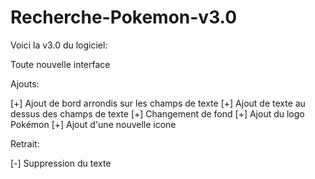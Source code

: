 # Recherche-Pokemon-v3.0

Voici la v3.0 du logiciel:

Toute nouvelle interface

Ajouts:

[+] Ajout de bord arrondis sur les champs de texte
[+] Ajout de texte au dessus des champs de texte
[+] Changement de fond
[+] Ajout du logo Pokémon
[+] Ajout d'une nouvelle icone

Retrait:

[-] Suppression du texte
